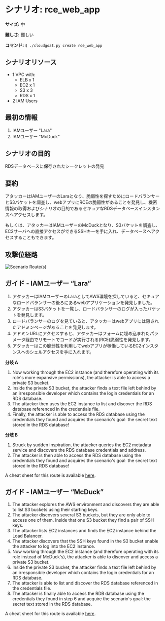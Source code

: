 # シナリオ: rce_web_app

**サイズ:** 中

**難しさ:** 難しい

**コマンド:** `$ ./cloudgoat.py create rce_web_app`

## シナリオリソース

* 1 VPC with:
  * ELB x 1
  * EC2 x 1
  * S3 x 3
  * RDS x 1
* 2 IAM Users

## 最初の情報

1. IAMユーザー "Lara"
2. IAMユーザー "McDuck"

## シナリオの目的

RDSデータベースに保存されたシークレットの発見

## 要約

アタッカーはIAMユーザーのLaraとなり、脆弱性を探すためにロードバランサーとS3バケットを調査し、webアプリにRCEの脆弱性があることを発見し、機密情報の取得およびシナリオの目的であるセキュアなRDSデータベースインスタンスへアクセスします。

もしくは、アタッカーはIAMユーザーのMcDuckとなり、S3バケットを調査し、EC2サーバへの直接アクセスができるSSHキーを手に入れ、データベースへアクセスすることもできます。

## 攻撃位経路

![Scenario Route(s)](https://www.lucidchart.com/publicSegments/view/1b75f181-4d6e-4ad7-b3fb-56dd54efab66/image.png)

## ガイド - IAMユーザー “Lara”

1. アタッカーはIAMユーザーのLaraとしてAWS環境を探していると、セキュアなロードバランサーの後ろにあるwebアプリケーションを発見しました。
2. アタッカーはS3バケットを一覧し、ロードバランサーのログが入ったバケットを発見します。
3. ロードバランサーのログを見ていると、アタッカーはwebアプリには隠されたアドミンページがあることを発見します。
4. アドミンURLにアクセスすると、アタッカーはフォームに埋め込まれたパラメータ経由でリモートでコードが実行される(RCE)脆弱性を発見します。
5. アタッカーはこの脆弱性を利用してwebアプリが稼働しているEC2インスタンスへのシェルアクセスを手に入れます。

**分岐 A**

1. Now working through the EC2 instance (and therefore operating with its role's more expansive permissions), the attacker is able to access a private S3 bucket.
2. Inside the private S3 bucket, the attacker finds a text file left behind by an irresponsible developer which contains the login credentials for an RDS database.
3. The attacker then uses the EC2 instance to list and discover the RDS database referenced in the credentials file.
4. Finally, the attacker is able to access the RDS database using the credentials they found and acquires the scenario's goal: the secret text stored in the RDS database!

**分岐 B**

1. Struck by sudden inspiration, the attacker queries the EC2 metadata service and discovers the RDS database credentials and address.
2. The attacker is then able to access the RDS database using the credentials they found and acquires the scenario's goal: the secret text stored in the RDS database!

A cheat sheet for this route is available [here](./cheat_sheet_lara.md).

## ガイド - IAMユーザー “McDuck”

1. The attacker explores the AWS environment and discovers they are able to list S3 buckets using their starting keys.
2. The attacker discovers several S3 buckets, but they are only able to access one of them. Inside that one S3 bucket they find a pair of SSH keys.
3. The attacker lists EC2 instances and finds the EC2 instance behind the Load Balancer.
4. The attacker discovers that the SSH keys found in the S3 bucket enable the attacker to log into the EC2 instance.
5. Now working through the EC2 instance (and therefore operating with its role instead of McDuck's), the attacker is able to discover and access a private S3 bucket.
7. Inside the private S3 bucket, the attacker finds a text file left behind by an irresponsible developer which contains the login credentials for an RDS database.
7. The attacker is able to list and discover the RDS database referenced in the credentials file.
8. The attacker is finally able to access the RDB database using the credentials they found in step 6 and acquire the scenario's goal: the secret text stored in the RDS database.

A cheat sheet for this route is available [here](./cheat_sheet_mcduck.md).